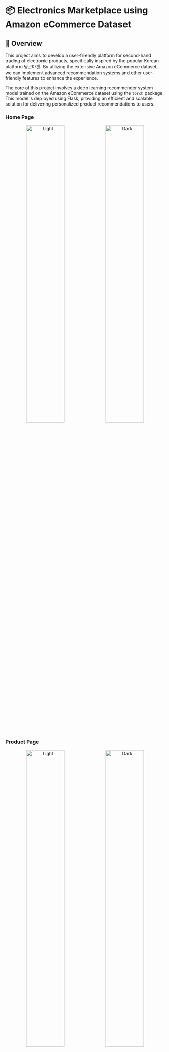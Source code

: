 # 📦 Electronics Marketplace using Amazon eCommerce Dataset

## 🌟 Overview

This project aims to develop a user-friendly platform for second-hand trading of electronic products, specifically inspired by the popular Korean platform 당근마켓. By utilizing the extensive Amazon eCommerce dataset, we can implement advanced recommendation systems and other user-friendly features to enhance the experience.

The core of this project involves a deep learning recommender system model trained on the Amazon eCommerce dataset using the `torch` package. This model is deployed using Flask, providing an efficient and scalable solution for delivering personalized product recommendations to users.

### Home Page
<p align="center">
  <img alt="Light" src="https://github.com/user-attachments/assets/13ea3444-5807-4bb6-a27a-03b18a6eb396" width="49%">
  <img alt="Dark" src="https://github.com/user-attachments/assets/1f89794d-454e-4a95-b57c-37139351bdc12" width="49%">
</p>

### Product Page
<p align="center">
  <img alt="Light" src="https://github.com/user-attachments/assets/9c482230-a41a-4b63-9731-fd646d98aa13" width="49%">
  <img alt="Dark" src="https://github.com/user-attachments/assets/e955f60e-bd4e-474e-a1e9-f539311c6162" width="49%">
</p>


## 🐋 0. Docker
docker run -it -v {PATH_TO_WORKSPACE}:/work --shm-size=10G  bb1702/kkarrot:latest

if you install or delete dependencies, libraries => docker commit {container_id} {name} and share 


## 📊 1. Used Dataset

- **Dataset Source**: [Amazon eCommerce Dataset](https://amazon-reviews-2023.github.io/)

This dataset contains detailed information on a wide range of electronic products, customer reviews, and ratings. It's the foundation for our product recommendations and other features.

## 🚀 2. Supported Features

### 🏠 2.1 Home Feed Recommendation
- **Description**: When users visit the homepage, they are greeted with a personalized list of product recommendations based on their browsing history and preferences. This feature employs a Multi-stage recommendation concept:
  - **Item Retrieval**: Utilizes a Two-Tower model to efficiently retrieve a relevant set of items.
  - **Item Scoring**: Implements Graph Neural Network Link Prediction to score and rank these items, providing highly personalized recommendations.


https://github.com/user-attachments/assets/31312fa2-63bf-4544-8b74-83ba8446c245


### 🔄 2.2 Session-Based Recommendation
- **Description**: This feature tracks user interactions with products and suggests subsequent items that align with the user's interests, enhancing the shopping experience. The system is implemented using [TailNet (2020, RecSys)](https://dl.acm.org/doi/10.1145/3383313.3412222) to model user sessions and predict next-item recommendations.


https://github.com/user-attachments/assets/7d579439-9969-4679-b79d-42f882b60521


## 🔧 3. Upcoming Features

### 🔐 3.1 Authentication
#### 3.1.1 User Sign In/Sign Up
- Secure user authentication for account creation and login.
- OAuth functionality for easier sign-in, improving user convenience.

### 🧠 3.2 Recommendation Enhancements
#### 3.2.1 Continual Training
- Implement continuoual learning, by employing knowledge distillation, to improve recommendation accuracy with new data.

#### 3.2.2 Autonomous Optimal Model Selection
- Utilize algorithms to autonomously select the most effective recommendation models based on performance metrics.

### 🛠️ 3.3 Additional Features
#### 3.3.1 Add to Cart and Favorite
- Users can add products to their cart and mark items as favorites for easy access later.

#### 3.3.2 Service Structuring with Kubernetes (k8s)
- Using Kubernetes for container orchestration, enhancing the scalability and manageability of the service architecture.

## 🛠️ Tech Stack

### 🤖 Deep Learning
- **torch**: `2.1.0+cu118` 
  - A powerful library for deep learning, used for building and training the recommendation models.
- **torch_geometric**: `2.5.2`
  - A library for geometric deep learning, useful for handling complex data structures like graphs.

### 🌐 Backend
- **Flask**: `2.1.2`
  - A lightweight WSGI web application framework, used as the core framework for building the backend.
- **flask-restx**: `0.5.1`
  - An extension for Flask that adds support for quickly building REST APIs, with built-in support for data validation and API documentation.
- **Swagger**: Integrated with Flask to provide API documentation, aiding collaboration between frontend and backend teams.

### 💻 Frontend
- **React**: `18.3.1`
  - A JavaScript library for building user interfaces, ensuring a responsive and dynamic user experience.
- **axios**: `1.7.2`
  - A promise-based HTTP client for making API requests from the frontend, used for data fetching and state management.

### 🛠️ DevOps
- **Docker**
  - Used for creating containerized environments to ensure consistent development, testing, and deployment, facilitating seamless collaboration among team members by sharing Docker images.
